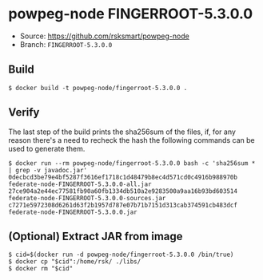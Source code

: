# powpeg-node FINGERROOT-5.3.0.0

* Source: https://github.com/rsksmart/powpeg-node
* Branch: `FINGERROOT-5.3.0.0`

## Build

```
$ docker build -t powpeg-node/fingerroot-5.3.0.0 .
```

## Verify

The last step of the build prints the sha256sum of the files, if, for any reason there's a need to recheck the hash the following commands can be used to generate them.

```
$ docker run --rm powpeg-node/fingerroot-5.3.0.0 bash -c 'sha256sum * | grep -v javadoc.jar'
0decbcd3be79e4bf5287f3616ef1718c1d48479b8ec4d571cd0c4916b988970b  federate-node-FINGERROOT-5.3.0.0-all.jar
27ce904a2e44ec77581fb90a60fb1334db510a2e9283500a9aa16b93bd603514  federate-node-FINGERROOT-5.3.0.0-sources.jar
c7271e5972308d6261d63f2b1957d787e07b71b7151d313cab374591cb483dcf  federate-node-FINGERROOT-5.3.0.0.jar
```

## (Optional) Extract JAR from image

```
$ cid=$(docker run -d powpeg-node/fingerroot-5.3.0.0 /bin/true)
$ docker cp "$cid":/home/rsk/ ./libs/
$ docker rm "$cid"
```
